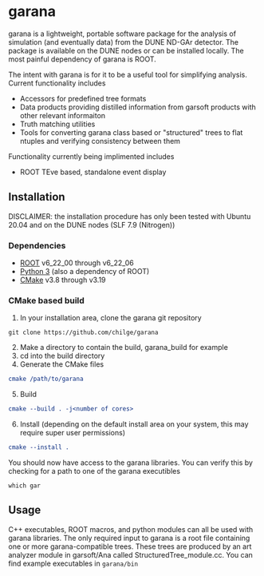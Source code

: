 # garana
garana is a lightweight, portable software package for the analysis of simulation (and eventually data) from the DUNE ND-GAr detector. The package is available on the DUNE nodes or can be installed locally. The most painful dependency of garana is ROOT. 

The intent with garana is for it to be a useful tool for simplifying analysis. Current functionality includes
* Accessors for predefined tree formats 
* Data products providing distilled information from garsoft products with other relevant informaiton
* Truth matching utilities
* Tools for converting garana class based or "structured" trees to flat ntuples and verifying consistency between them

Functionality currently being implimented includes
* ROOT TEve based, standalone event display


## Installation

DISCLAIMER: the installation procedure has only been tested with Ubuntu 20.04 and on the DUNE nodes (SLF 7.9 (Nitrogen))

### Dependencies

* [ROOT](https://root.cern/install/) v6_22_00 through v6_22_06
* [Python 3](https://www.python.org/download/releases/3.0/) (also a dependency of ROOT)
* [CMake](https://cmake.org/) v3.8 through v3.19

### CMake based build
1. In your installation area, clone the garana git repository  
```shell
git clone https://github.com/chilge/garana 
```
2. Make a directory to contain the build, garana_build for example
3. cd into the build directory
4. Generate the CMake files
``` cmake
cmake /path/to/garana
```
5. Build
``` cmake
cmake --build . -j<number of cores>
```
6. Install (depending on the default install area on your system, this may require super user permissions)
``` cmake
cmake --install .
```
You should now have access to the garana libraries. You can verify this by checking for a path to one of the garana executibles
``` shell
which gar
```

## Usage
C++ executables, ROOT macros, and python modules can all be used with garana libraries. The only required input to garana is a root file containing one or more garana-compatible trees. These trees are produced by an art analyzer module in garsoft/Ana called StructuredTree_module.cc. You can find example executables in ```garana/bin```
